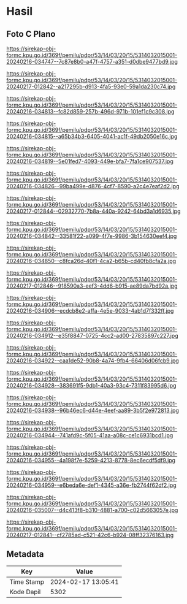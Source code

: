 # Hasil

## Foto C Plano

https://sirekap-obj-formc.kpu.go.id/369f/pemilu/pdpr/53/14/03/20/15/5314032015001-20240216-034747--7c87e8b0-a47f-4757-a351-d0dbe9477bd9.jpg

https://sirekap-obj-formc.kpu.go.id/369f/pemilu/pdpr/53/14/03/20/15/5314032015001-20240217-012842--a217295b-d913-4fa5-93e0-59a1da230c74.jpg

https://sirekap-obj-formc.kpu.go.id/369f/pemilu/pdpr/53/14/03/20/15/5314032015001-20240216-034813--fc82d859-257b-496d-971b-101ef1c9c308.jpg

https://sirekap-obj-formc.kpu.go.id/369f/pemilu/pdpr/53/14/03/20/15/5314032015001-20240216-034815--a65b34b3-6405-4041-ac1f-49db2050e16c.jpg

https://sirekap-obj-formc.kpu.go.id/369f/pemilu/pdpr/53/14/03/20/15/5314032015001-20240216-034819--5e01fed7-4093-449e-bfa7-7fa1ce907537.jpg

https://sirekap-obj-formc.kpu.go.id/369f/pemilu/pdpr/53/14/03/20/15/5314032015001-20240216-034826--99ba499e-d876-4cf7-8590-a2c4e7eaf2d2.jpg

https://sirekap-obj-formc.kpu.go.id/369f/pemilu/pdpr/53/14/03/20/15/5314032015001-20240217-012844--02932770-7b8a-440a-9242-64bd3a1d6935.jpg

https://sirekap-obj-formc.kpu.go.id/369f/pemilu/pdpr/53/14/03/20/15/5314032015001-20240216-034842--33581f22-a099-4f7e-9986-3b154630eef4.jpg

https://sirekap-obj-formc.kpu.go.id/369f/pemilu/pdpr/53/14/03/20/15/5314032015001-20240216-034850--c8fca26d-40f1-4ca2-b65b-cd40fb8cfa2a.jpg

https://sirekap-obj-formc.kpu.go.id/369f/pemilu/pdpr/53/14/03/20/15/5314032015001-20240217-012846--918590a3-eef3-4dd6-b915-ae89da7bd92a.jpg

https://sirekap-obj-formc.kpu.go.id/369f/pemilu/pdpr/53/14/03/20/15/5314032015001-20240216-034906--ecdcb8e2-affa-4e5e-9033-4ab1d7f332ff.jpg

https://sirekap-obj-formc.kpu.go.id/369f/pemilu/pdpr/53/14/03/20/15/5314032015001-20240216-034912--e35f8847-0725-4cc2-ad00-27835897c227.jpg

https://sirekap-obj-formc.kpu.go.id/369f/pemilu/pdpr/53/14/03/20/15/5314032015001-20240216-034922--caa1de52-90b8-4a74-9fb4-66406d06fcb9.jpg

https://sirekap-obj-formc.kpu.go.id/369f/pemilu/pdpr/53/14/03/20/15/5314032015001-20240216-034928--383691f5-9db1-40a3-93c4-7311f83995d6.jpg

https://sirekap-obj-formc.kpu.go.id/369f/pemilu/pdpr/53/14/03/20/15/5314032015001-20240216-034938--96b46ec6-d44e-4eef-aa89-3b5f2e972813.jpg

https://sirekap-obj-formc.kpu.go.id/369f/pemilu/pdpr/53/14/03/20/15/5314032015001-20240216-034944--741afd9c-5f05-41aa-a08c-ce1c6931bcd1.jpg

https://sirekap-obj-formc.kpu.go.id/369f/pemilu/pdpr/53/14/03/20/15/5314032015001-20240216-034955--4a198f7e-5259-4213-8778-8ec6ecdf5df9.jpg

https://sirekap-obj-formc.kpu.go.id/369f/pemilu/pdpr/53/14/03/20/15/5314032015001-20240216-034959--e6beda6e-def1-4345-a36e-fb2744f62df2.jpg

https://sirekap-obj-formc.kpu.go.id/369f/pemilu/pdpr/53/14/03/20/15/5314032015001-20240216-035007--d4c413f8-b310-4881-a700-c02d5663057e.jpg

https://sirekap-obj-formc.kpu.go.id/369f/pemilu/pdpr/53/14/03/20/15/5314032015001-20240217-012841--cf2785ad-c521-42c6-b924-08ff32376163.jpg


## Metadata

| Key        | Value               |
| ---------- | ------------------- |
| Time Stamp | 2024-02-17 13:05:41 |
| Kode Dapil | 5302                |



